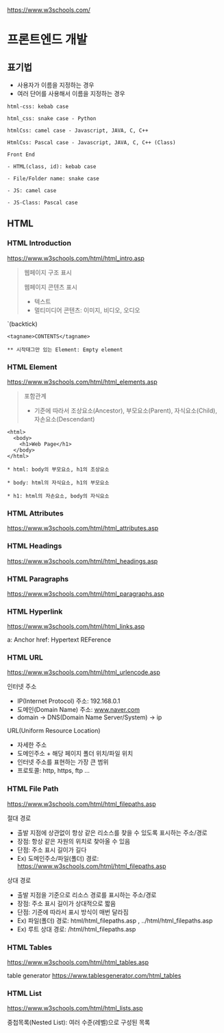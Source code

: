 https://www.w3schools.com/

# 프론트엔드 개발

## 표기법
- 사용자가 이름을 지정하는 경우
- 여러 단어를 사용해서 이름을 지정하는 경우

```
html-css: kebab case

html_css: snake case - Python

htmlCss: camel case - Javascript, JAVA, C, C++

HtmlCss: Pascal case - Javascript, JAVA, C, C++ (Class)

Front End

- HTML(class, id): kebab case

- File/Folder name: snake case

- JS: camel case

- JS-Class: Pascal case
```

## HTML

### HTML Introduction
https://www.w3schools.com/html/html_intro.asp

> 웹페이지 구조 표시
>
> 웹페이지 콘텐츠 표시
> - 텍스트
> - 멀티미디어 콘텐츠: 이미지, 비디오, 오디오

`(backtick)

```
<tagname>CONTENTS</tagname>

** 시작태그만 있는 Element: Empty element
```

### HTML Element
https://www.w3schools.com/html/html_elements.asp

> 포함관계
> - 기준에 따라서 조상요소(Ancestor), 부모요소(Parent), 자식요소(Child), 자손요소(Descendant)

```
<html>
  <body>
    <h1>Web Page</h1>
  </body>
</html>

* html: body의 부모요소, h1의 조상요소

* body: html의 자식요소, h1의 부모요소

* h1: html의 자손요소, body의 자식요소
```

### HTML Attributes
https://www.w3schools.com/html/html_attributes.asp



### HTML Headings
https://www.w3schools.com/html/html_headings.asp



### HTML Paragraphs
https://www.w3schools.com/html/html_paragraphs.asp



### HTML Hyperlink
https://www.w3schools.com/html/html_links.asp

a: Anchor
href: Hypertext REFerence



### HTML URL
https://www.w3schools.com/html/html_urlencode.asp

인터넷 주소
- IP(Internet Protocol) 주소: 192.168.0.1
- 도메인(Domain Name) 주소: www.naver.com
- domain -> DNS(Domain Name Server/System) -> ip

URL(Uniform Resource Location)
- 자세한 주소
- 도메인주소 + 해당 페이지 폴더 위치/파일 위치
- 인터넷 주소를 표현하는 가장 큰 범위
- 프로토콜: http, https, ftp ...



### HTML File Path
https://www.w3schools.com/html/html_filepaths.asp

절대 경로
- 출발 지점에 상관없이 항상 같은 리소스를 찾을 수 있도록 표시하는 주소/경로
- 장점: 항상 같은 자원의 위치로 찾아올 수 있음
- 단점: 주소 표시 길이가 길다
- Ex) 도메인주소/파일(폴더) 경로: https://www.w3schools.com/html/html_filepaths.asp

상대 경로
- 출발 지점을 기준으로 리소스 경로를 표시하는 주소/경로
- 장점: 주소 표시 길이가 상대적으로 짧음
- 단점: 기준에 따라서 표시 방식이 매번 달라짐
- Ex) 파일(폴더) 경로: html/html_filepaths.asp , ../html/html_filepaths.asp
- Ex) 루트 상대 경로: /html/html_filepaths.asp



### HTML Tables
https://www.w3schools.com/html/html_tables.asp

table generator
https://www.tablesgenerator.com/html_tables




### HTML List
https://www.w3schools.com/html/html_lists.asp

중첩목록(Nested List): 여러 수준(레벨)으로 구성된 목록



